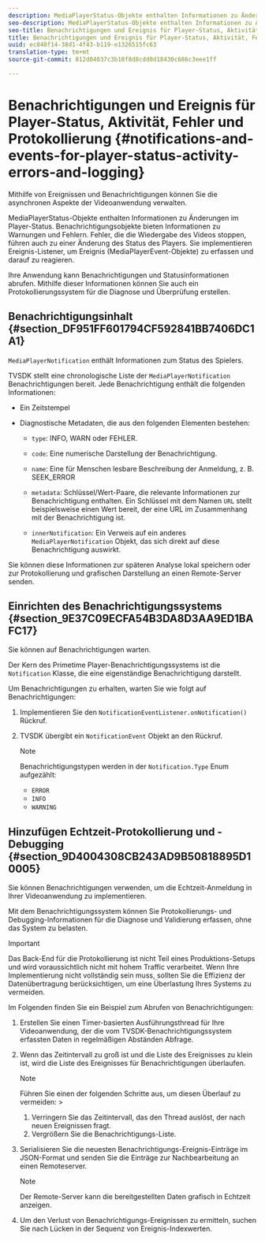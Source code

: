 ```yaml
---
description: MediaPlayerStatus-Objekte enthalten Informationen zu Änderungen im Player-Status. Benachrichtigungsobjekte bieten Informationen zu Warnungen und Fehlern. Fehler, die die Wiedergabe des Videos stoppen, führen auch zu einer Änderung des Status des Players. Sie implementieren Ereignis-Listener, um Ereignis (MediaPlayerEvent-Objekte) zu erfassen und darauf zu reagieren.
seo-description: MediaPlayerStatus-Objekte enthalten Informationen zu Änderungen im Player-Status. Benachrichtigungsobjekte bieten Informationen zu Warnungen und Fehlern. Fehler, die die Wiedergabe des Videos stoppen, führen auch zu einer Änderung des Status des Players. Sie implementieren Ereignis-Listener, um Ereignis (MediaPlayerEvent-Objekte) zu erfassen und darauf zu reagieren.
seo-title: Benachrichtigungen und Ereignis für Player-Status, Aktivität, Fehler und Protokollierung
title: Benachrichtigungen und Ereignis für Player-Status, Aktivität, Fehler und Protokollierung
uuid: ec840f14-38d1-4f43-b119-e1326515fc63
translation-type: tm+mt
source-git-commit: 812d04037c3b18f8d8cdd0d18430c686c3eee1ff

---
```



# Benachrichtigungen und Ereignis für Player-Status, Aktivität, Fehler und Protokollierung {#notifications-and-events-for-player-status-activity-errors-and-logging}

Mithilfe von Ereignissen und Benachrichtigungen können Sie die asynchronen Aspekte der Videoanwendung verwalten.

MediaPlayerStatus-Objekte enthalten Informationen zu Änderungen im Player-Status. Benachrichtigungsobjekte bieten Informationen zu Warnungen und Fehlern. Fehler, die die Wiedergabe des Videos stoppen, führen auch zu einer Änderung des Status des Players. Sie implementieren Ereignis-Listener, um Ereignis (MediaPlayerEvent-Objekte) zu erfassen und darauf zu reagieren.

Ihre Anwendung kann Benachrichtigungen und Statusinformationen abrufen. Mithilfe dieser Informationen können Sie auch ein Protokollierungssystem für die Diagnose und Überprüfung erstellen.

## Benachrichtigungsinhalt {#section_DF951FF601794CF592841BB7406DC1A1}

`MediaPlayerNotification` enthält Informationen zum Status des Spielers.

TVSDK stellt eine chronologische Liste der `MediaPlayerNotification` Benachrichtigungen bereit. Jede Benachrichtigung enthält die folgenden Informationen:

* Ein Zeitstempel
* Diagnostische Metadaten, die aus den folgenden Elementen bestehen:

   * `type`: INFO, WARN oder FEHLER.
   * `code`: Eine numerische Darstellung der Benachrichtigung.
   * `name`: Eine für Menschen lesbare Beschreibung der Anmeldung, z. B. SEEK_ERROR
   * `metadata`: Schlüssel/Wert-Paare, die relevante Informationen zur Benachrichtigung enthalten. Ein Schlüssel mit dem Namen `URL` stellt beispielsweise einen Wert bereit, der eine URL im Zusammenhang mit der Benachrichtigung ist.

   * `innerNotification`: Ein Verweis auf ein anderes `MediaPlayerNotification` Objekt, das sich direkt auf diese Benachrichtigung auswirkt.

Sie können diese Informationen zur späteren Analyse lokal speichern oder zur Protokollierung und grafischen Darstellung an einen Remote-Server senden.

## Einrichten des Benachrichtigungssystems {#section_9E37C09ECFA54B3DA8D3AA9ED1BAFC17}

Sie können auf Benachrichtigungen warten.

Der Kern des Primetime Player-Benachrichtigungssystems ist die `Notification` Klasse, die eine eigenständige Benachrichtigung darstellt.

Um Benachrichtigungen zu erhalten, warten Sie wie folgt auf Benachrichtigungen:

1. Implementieren Sie den `NotificationEventListener.onNotification()` Rückruf.
1. TVSDK übergibt ein `NotificationEvent` Objekt an den Rückruf.

   >[!NOTE]
   >
   >Benachrichtigungstypen werden in der `Notification.Type` Enum aufgezählt:

   * `ERROR`
   * `INFO`
   * `WARNING`

## Hinzufügen Echtzeit-Protokollierung und -Debugging {#section_9D4004308CB243AD9B50818895D10005}

Sie können Benachrichtigungen verwenden, um die Echtzeit-Anmeldung in Ihrer Videoanwendung zu implementieren.

Mit dem Benachrichtigungssystem können Sie Protokollierungs- und Debugging-Informationen für die Diagnose und Validierung erfassen, ohne das System zu belasten.

>[!IMPORTANT]
>
>Das Back-End für die Protokollierung ist nicht Teil eines Produktions-Setups und wird voraussichtlich nicht mit hohem Traffic verarbeitet. Wenn Ihre Implementierung nicht vollständig sein muss, sollten Sie die Effizienz der Datenübertragung berücksichtigen, um eine Überlastung Ihres Systems zu vermeiden.

Im Folgenden finden Sie ein Beispiel zum Abrufen von Benachrichtigungen:

1. Erstellen Sie einen Timer-basierten Ausführungsthread für Ihre Videoanwendung, der die vom TVSDK-Benachrichtigungssystem erfassten Daten in regelmäßigen Abständen Abfrage.
1. Wenn das Zeitintervall zu groß ist und die Liste des Ereignisses zu klein ist, wird die Liste des Ereignisses für Benachrichtigungen überlaufen.

   >[!NOTE]
   >
   >Führen Sie einen der folgenden Schritte aus, um diesen Überlauf zu vermeiden:    >
   >    
   >    
   >    1. Verringern Sie das Zeitintervall, das den Thread auslöst, der nach neuen Ereignissen fragt.
   >    1. Vergrößern Sie die Benachrichtigungs-Liste.


1. Serialisieren Sie die neuesten Benachrichtigungs-Ereignis-Einträge im JSON-Format und senden Sie die Einträge zur Nachbearbeitung an einen Remoteserver.

   >[!NOTE]
   >
   >Der Remote-Server kann die bereitgestellten Daten grafisch in Echtzeit anzeigen.

1. Um den Verlust von Benachrichtigungs-Ereignissen zu ermitteln, suchen Sie nach Lücken in der Sequenz von Ereignis-Indexwerten.

